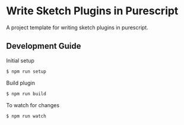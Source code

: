 # Write Sketch Plugins in Purescript

A project template for writing sketch plugins in purescript.

## Development Guide

Initial setup

```bash
$ npm run setup
```

Build plugin

```bash
$ npm run build
```

To watch for changes

```bash
$ npm run watch
```